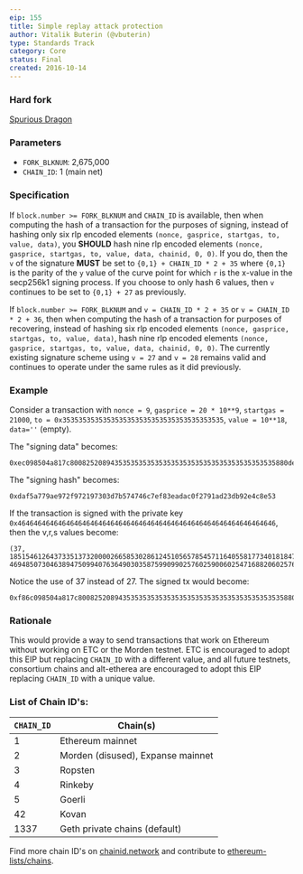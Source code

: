 ```yaml
---
eip: 155
title: Simple replay attack protection
author: Vitalik Buterin (@vbuterin)
type: Standards Track
category: Core
status: Final
created: 2016-10-14
---
```


### Hard fork
[Spurious Dragon](./00607.md)

### Parameters
- `FORK_BLKNUM`: 2,675,000
- `CHAIN_ID`: 1 (main net)

### Specification

If `block.number >= FORK_BLKNUM` and `CHAIN_ID` is available, then when computing the hash of a transaction for the purposes of signing, instead of hashing only six rlp encoded elements `(nonce, gasprice, startgas, to, value, data)`, you **SHOULD** hash nine rlp encoded elements `(nonce, gasprice, startgas, to, value, data, chainid, 0, 0)`.  If you do, then the `v` of the signature **MUST** be set to `{0,1} + CHAIN_ID * 2 + 35` where `{0,1}` is the parity of the `y` value of the curve point for which `r` is the x-value in the secp256k1 signing process.  If you choose to only hash 6 values, then `v` continues to be set to `{0,1} + 27` as previously.

If `block.number >= FORK_BLKNUM` and `v = CHAIN_ID * 2 + 35` or `v = CHAIN_ID * 2 + 36`, then when computing the hash of a transaction for purposes of recovering, instead of hashing six rlp encoded elements `(nonce, gasprice, startgas, to, value, data)`, hash nine rlp encoded elements `(nonce, gasprice, startgas, to, value, data, chainid, 0, 0)`. The currently existing signature scheme using `v = 27` and `v = 28` remains valid and continues to operate under the same rules as it did previously.

### Example

Consider a transaction with `nonce = 9`, `gasprice = 20 * 10**9`, `startgas = 21000`, `to = 0x3535353535353535353535353535353535353535`, `value = 10**18`, `data=''` (empty).

The "signing data" becomes:

```
0xec098504a817c800825208943535353535353535353535353535353535353535880de0b6b3a764000080018080
```

The "signing hash" becomes:

```
0xdaf5a779ae972f972197303d7b574746c7ef83eadac0f2791ad23db92e4c8e53
```

If the transaction is signed with the private key `0x4646464646464646464646464646464646464646464646464646464646464646`, then the v,r,s values become:

```
(37, 18515461264373351373200002665853028612451056578545711640558177340181847433846, 46948507304638947509940763649030358759909902576025900602547168820602576006531)
```

Notice the use of 37 instead of 27. The signed tx would become:

```
0xf86c098504a817c800825208943535353535353535353535353535353535353535880de0b6b3a76400008025a028ef61340bd939bc2195fe537567866003e1a15d3c71ff63e1590620aa636276a067cbe9d8997f761aecb703304b3800ccf555c9f3dc64214b297fb1966a3b6d83
```

### Rationale

This would provide a way to send transactions that work on Ethereum without working on ETC or the Morden testnet. ETC is encouraged to adopt this EIP but replacing `CHAIN_ID` with a different value, and all future testnets, consortium chains and alt-etherea are encouraged to adopt this EIP replacing `CHAIN_ID` with a unique value.


### List of Chain ID's:

| `CHAIN_ID`     | Chain(s)                                   |
| ---------------| -------------------------------------------|
| 1              | Ethereum mainnet                           |
| 2              | Morden (disused), Expanse mainnet          |
| 3              | Ropsten                                    |
| 4              | Rinkeby                                    |
| 5              | Goerli                                     |
| 42             | Kovan                                      |
| 1337           | Geth private chains (default)              |


Find more chain ID's on [chainid.network](https://chainid.network) and contribute to [ethereum-lists/chains](https://github.com/ethereum-lists/chains).
